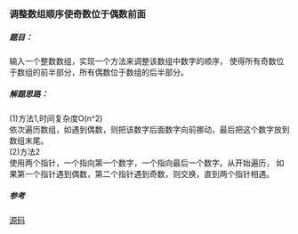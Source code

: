 ### 调整数组顺序使奇数位于偶数前面

##### 题目：

输入一个整数数组，实现一个方法来调整该数组中数字的顺序，
使得所有奇数位于数组的前半部分，所有偶数位于数组的后半部分。

##### 解题思路：
(1)方法1,时间复杂度O(n^2)
<br/>依次遍历数组，如遇到偶数，则把该数字后面数字向前挪动，最后把这个数字放到数组末尾。
<br/>(2)方法2
<br/>使用两个指针，一个指向第一个数字，一个指向最后一个数字。从开始遍历，
如果第一个指针遇到偶数，第二个指针遇到奇数，则交换，直到两个指针相遇。

##### 参考
[源码](./Main.java)